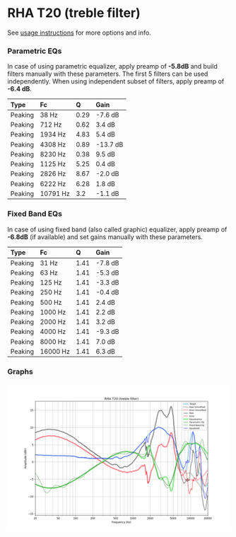 # RHA T20 (treble filter)
See [usage instructions](https://github.com/jaakkopasanen/AutoEq#usage) for more options and info.

### Parametric EQs
In case of using parametric equalizer, apply preamp of **-5.8dB** and build filters manually
with these parameters. The first 5 filters can be used independently.
When using independent subset of filters, apply preamp of **-6.4 dB**.

| Type    | Fc       |    Q | Gain     |
|:--------|:---------|:-----|:---------|
| Peaking | 38 Hz    | 0.29 | -7.6 dB  |
| Peaking | 712 Hz   | 0.62 | 3.4 dB   |
| Peaking | 1934 Hz  | 4.83 | 5.4 dB   |
| Peaking | 4308 Hz  | 0.89 | -13.7 dB |
| Peaking | 8230 Hz  | 0.38 | 9.5 dB   |
| Peaking | 1125 Hz  | 5.25 | 0.4 dB   |
| Peaking | 2826 Hz  | 8.67 | -2.0 dB  |
| Peaking | 6222 Hz  | 6.28 | 1.8 dB   |
| Peaking | 10791 Hz | 3.2  | -1.1 dB  |

### Fixed Band EQs
In case of using fixed band (also called graphic) equalizer, apply preamp of **-6.8dB**
(if available) and set gains manually with these parameters.

| Type    | Fc       |    Q | Gain    |
|:--------|:---------|:-----|:--------|
| Peaking | 31 Hz    | 1.41 | -7.8 dB |
| Peaking | 63 Hz    | 1.41 | -5.3 dB |
| Peaking | 125 Hz   | 1.41 | -3.3 dB |
| Peaking | 250 Hz   | 1.41 | -0.4 dB |
| Peaking | 500 Hz   | 1.41 | 2.4 dB  |
| Peaking | 1000 Hz  | 1.41 | 2.2 dB  |
| Peaking | 2000 Hz  | 1.41 | 3.2 dB  |
| Peaking | 4000 Hz  | 1.41 | -9.3 dB |
| Peaking | 8000 Hz  | 1.41 | 7.0 dB  |
| Peaking | 16000 Hz | 1.41 | 6.3 dB  |

### Graphs
![](./RHA%20T20%20(treble%20filter).png)